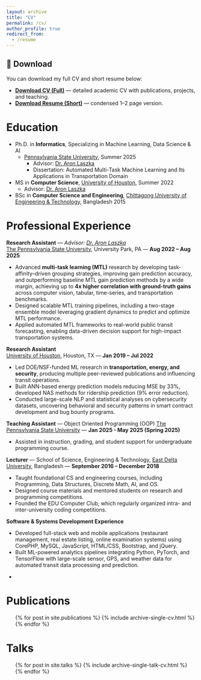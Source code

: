 ```yaml
---
layout: archive
title: "CV"
permalink: /cv/
author_profile: true
redirect_from:
  - /resume
---
```

## 📄 Download

You can download my full CV and short resume below:

- **[Download CV (Full)](files/AfiyaAyman_CV.pdf)** — detailed academic CV with publications, projects, and teaching.
- **[Download Resume (Short)](files/AfiyaAyman_Resume.pdf)** — condensed 1–2 page version.


Education
======
* Ph.D. in **Informatics**, Specializing in Machine Learning, Data Science & AI
  * [Pennsylvania State University](https://ist.psu.edu/), Summer 2025
    * Advisor: [Dr. Aron Laszka](https://aronlaszka.com/)
    * Dissertation: Automated Multi-Task Machine Learning and Its Applications in Transportation Domain
* MS in **Computer Science**, [University of Houston](https://www.uh.edu/nsm/computer-science/), Summer 2022
    * Advisor: [Dr. Aron Laszka](https://aronlaszka.com/)
* BSc in **Computer Science and Engineering**, [Chittagong University of Engineering & Technology](https://www.cuet.ac.bd/), Bangladesh 2015

Professional Experience
======

**Research Assistant** — *Advisor: [Dr. Aron Laszka](https://aronlaszka.com/)*  
[The Pennsylvania State University](https://www.psu.edu/), University Park, PA — **Aug 2022 – Aug 2025**
- Advanced **multi-task learning (MTL)** research by developing task-affinity–driven grouping strategies, improving gain prediction accuracy, and outperforming baseline MTL gain prediction methods by a wide margin, achieving up to **4x higher correlation with ground-truth gains** across computer vision, tabular, time-series, and transportation benchmarks.
- Designed scalable MTL training pipelines, including a two-stage ensemble model leveraging gradient dynamics to predict and optimize MTL performance.
- Applied automated MTL frameworks to real-world public transit forecasting, enabling data-driven decision support for high-impact transportation systems.

**Research Assistant**  
[University of Houston](https://www.uh.edu/), Houston, TX — **Jan 2019 – Jul 2022**  
- Led DOE/NSF-funded ML research in **transportation, energy, and security**, producing multiple peer-reviewed publications and influencing transit operations. 
- Built ANN-based energy prediction models reducing MSE by 33%, developed NAS methods for ridership prediction (9% error reduction). 
- Conducted large-scale NLP and statistical analyses on cybersecurity datasets, uncovering behavioral and security patterns in smart contract development and bug bounty programs.

**Teaching Assistant** — Object Oriented Programming (OOP)
[The Pennsylvania State University](https://www.psu.edu/) — **Jan 2025 - May 2025 (Spring 2025)**  
- Assisted in instruction, grading, and student support for undergraduate programming course.

**Lecturer** — School of Science, Engineering & Technology,
[East Delta University](https://www.eastdelta.edu.bd/), Bangladesh — **September 2016 – December 2018**
- Taught foundational CS and engineering courses, including Programming, Data Structures, Discrete Math, AI, and OS.
- Designed course materials and mentored students on research and programming competitions.
- Founded the EDU Computer Club, which regularly organized intra- and inter-university coding competitions.

**Software & Systems Development Experience**  

- Developed full-stack web and mobile applications (restaurant management, real estate listing, online examination systems) using CorePHP, MySQL, JavaScript, HTML/CSS, Bootstrap, and jQuery.
- Built ML-powered analytics pipelines integrating Python, PyTorch, and TensorFlow with large-scale sensor, GPS, and weather data for automated transit data processing and prediction.
* 


Publications
======
  <ul>{% for post in site.publications %}
    {% include archive-single-cv.html %}
  {% endfor %}</ul>
  
Talks
======
  <ul>{% for post in site.talks %}
    {% include archive-single-talk-cv.html %}
  {% endfor %}</ul>
  
